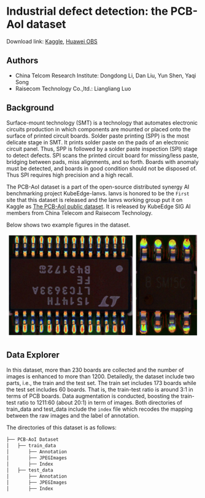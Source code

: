 # Industrial defect detection: the PCB-AoI dataset 

Download link: [Kaggle](https://www.kaggle.com/datasets/kubeedgeianvs/pcb-aoi), [Huawei OBS](https://kubeedge.obs.cn-north-1.myhuaweicloud.com:443/ianvs/pcb-aoi/dataset.zip)

## Authors
- China Telcom Research Institute: Dongdong Li, Dan Liu, Yun Shen, Yaqi Song 
- Raisecom Technology Co.,ltd.: Liangliang Luo

## Background
Surface-mount technology (SMT) is a technology that automates electronic circuits production in which components are mounted or placed onto the surface of printed circuit boards. Solder paste printing (SPP) is the most delicate stage in SMT. It prints solder paste on the pads of an electronic circuit panel. Thus, SPP is followed by a solder paste inspection (SPI) stage to detect defects. SPI scans the printed circuit board for missing/less paste, bridging between pads, miss alignments, and so forth. Boards with anomaly must be detected, and boards in good condition should not be disposed of. Thus SPI requires high precision and a high recall. 

The PCB-AoI dataset is a part of the open-source distributed synergy AI benchmarking project KubeEdge-Ianvs.  Ianvs is honored to be the ``First`` site that this dataset is released and the Ianvs working group put it on Kaggle as [The PCB-AoI public dataset](https://www.kaggle.com/datasets/kubeedgeianvs/pcb-aoi). It is released by KubeEdge SIG AI members from China Telecom and Raisecom Technology. 

Below shows two example figures in the dataset. 

![](images/PCB-AoI_example.png)


## Data Explorer
In this dataset, more than 230 boards are collected and the number of images is enhanced to more than 1200. Detailedly, the dataset include two parts, i.e., the train and the test set. The train set includes 173 boards while the test set includes 60 boards. That is, the train-test ratio is around 3:1 in terms of PCB boards. Data augmentation is conducted, boosting the train-test ratio to 1211:60 (about 20:1) in term of images. Both directories of train_data and test_data include the ``index`` file which recodes the mapping between the raw images and the label of annotation. 

The directories of this dataset is as follows: 
```
├── PCB-AoI Dataset
│   ├── train_data
│       ├── Annotation
│       ├── JPEGImages
│       ├── Index
│   ├── test_data
│       ├── Annotation
│       ├── JPEGImages
│       ├── Index
```
